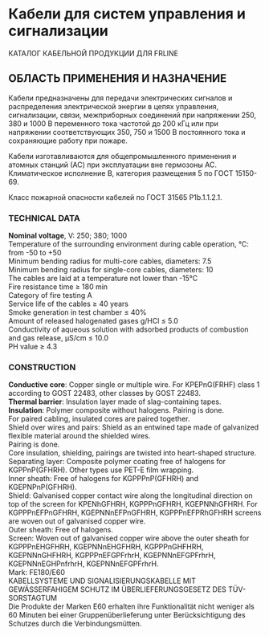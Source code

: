 # Кабели для систем управления и сигнализации  
КАТАЛОГ КАБЕЛЬНОЙ ПРОДУКЦИИ ДЛЯ FRLINE  

## ОБЛАСТЬ ПРИМЕНЕНИЯ И НАЗНАЧЕНИЕ  
Кабели предназначены для передачи электрических сигналов и распределения электрической энергии в цепях управления, сигнализации, связи, межприборных соединений при напряжении 250, 380 и 1000 В переменного тока частотой до 200 кГц или при напряжении соответствующих 350, 750 и 1500 В постоянного тока и сохраняющие работу при пожаре.

Кабели изготавливаются для общепромышленного применения и атомных станций (АС) при эксплуатации вне гермозоны АС. Климатическое исполнение В, категория размещения 5 по ГОСТ 15150-69.

Класс пожарной опасности кабелей по ГОСТ 31565 P1b.1.1.2.1.

### TECHNICAL DATA

**Nominal voltage**, V: 250; 380; 1000  
Temperature of the surrounding environment during cable operation, °C: from -50 to +50  
Minimum bending radius for multi-core cables, diameters: 7.5  
Minimum bending radius for single-core cables, diameters: 10  
The cables are laid at a temperature not lower than -15°C  
Fire resistance time ≥ 180 min  
Category of fire testing A  
Service life of the cables ≥ 40 years  
Smoke generation in test chamber ≤ 40%  
Amount of released halogenated gases g/HCl ≤ 5.0  
Conductivity of aqueous solution with adsorbed products of combustion and gas release, μS/cm ≤ 10.0  
PH value ≥ 4.3  
  
### CONSTRUCTION  
**Conductive core**: Copper single or multiple wire. For KPEPnG(FRHF) class 1 according to GOST 22483, other classes by GOST 22483.  
**Thermal barrier**: Insulation layer made of slag-containing tapes.  
**Insulation**: Polymer composite without halogens. Pairing is done.  
For paired cabling, insulated cores are paired together.  
Shield over wires and pairs: Shield as an entwined tape made of galvanized flexible material around the shielded wires.  
Pairing is done.  
Core insulation, shielding, pairings are twisted into heart-shaped structure.  
Separating layer: Composite polymer coating free of halogens for KGPPnP(GFHRH). Other types use PET-E film wrapping.  
Inner sheath: Free of halogens for KGPPPnP(GFHRH) and KGEPNPnP(GFHRH).  
Shield: Galvanised copper contact wire along the longitudinal direction on top of the screen for KPENhGFHRH, KGPPPnGFHRH, KGEPNNhGFHRH. For KGPPPnEFPnGFHRH, KGEPNNnEFPnGFHRH, KGPPPnEFPRhGFHRH screens are woven out of galvanised copper wire.  
Outer sheath: Free of halogens.  
Screen: Woven out of galvanised copper wire above the outer sheath for KGPPPnEHGFHRH, KGEPNNnEHGFHRH, KGPPPnGHFHRH, KGEPNNnGHFHRH, KGPPPnEFGPFrhrH, KGEPNNnEFGPFrhrH, KGEPNNnEGHPnfrhrH, KGEPNNnEFGPFrhrH.  
Mark: FE180/E60  
KABELLSYSTEME UND SIGNALISIERUNGSKABELLE MIT GEWÄSSERFAHIGEM SCHUTZ IM ÜBERLIEFERUNGSGESETZ DES TÜV-SORSTAGTUM  
Die Produkte der Marken E60 erhalten ihre Funktionalität nicht weniger als 60 Minuten bei einer Gruppenüberlieferung unter Berücksichtigung des Schutzes durch die Verbindungsmütten.  